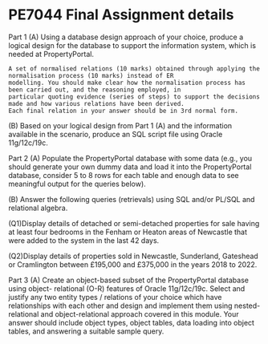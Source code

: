 # PE7044 Final Assignment details

Part 1
(A) Using a database design approach of your choice, produce a logical design for the database to support the information
    system, which is needed at PropertyPortal.

    A set of normalised relations (10 marks) obtained through applying the normalisation process (10 marks) instead of ER
    modelling. You should make clear how the normalisation process has been carried out, and the reasoning employed, in
    particular quoting evidence (series of steps) to support the decisions made and how various relations have been derived.
    Each final relation in your answer should be in 3rd normal form.

(B) Based on your logical design from Part 1 (A) and the information available in the scenario, produce an SQL script file
    using Oracle 11g/12c/19c.

Part 2
(A) Populate the PropertyPortal database with some data (e.g., you should generate your own dummy data and load it into the
    PropertyPortal database, consider 5 to 8 rows for each table and enough data to see meaningful output for the queries
    below).

(B) Answer the following queries (retrievals) using SQL and/or PL/SQL and relational algebra.

(Q1)Display details of detached or semi-detached properties for sale having at least four bedrooms in the Fenham or Heaton
    areas of Newcastle that were added to the system in the last 42 days.

(Q2)Display details of properties sold in Newcastle, Sunderland, Gateshead or Cramlington between £195,000 and £375,000 in
    the years 2018 to 2022.

Part 3
(A) Create an object-based subset of the PropertyPortal database using object- relational (O-R) features of Oracle 11g/12c/19c.
Select and justify any two entity types / relations of your choice which have relationships with each other and design and
implement them using nested-relational and object-relational approach covered in this module. Your answer should include object
types, object tables, data loading into object tables, and answering a suitable sample query.
